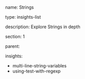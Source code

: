 name: Strings

type: insights-list

description: Explore Strings in depth

section: 1

parent:

insights:
  - multi-line-string-variables
  - using-test-with-regexp
